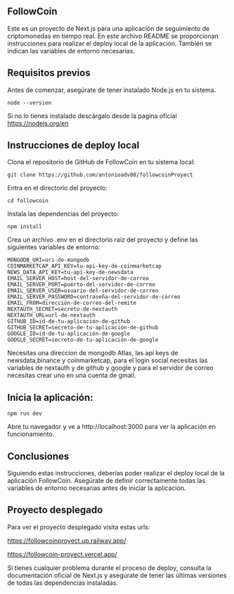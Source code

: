## FollowCoin
Este es un proyecto de Next.js para una aplicación de seguimiento de criptomonedas en tiempo real. En este archivo README se proporcionan instrucciones para realizar el deploy local de la aplicación. También se indican las variables de entorno necesarias.

## Requisitos previos
Antes de comenzar, asegúrate de tener instalado Node.js en tu sistema.
```
node --version
```
Si no lo tienes instalado descárgalo desde la pagina oficial  https://nodejs.org/en

## Instrucciones de deploy local
Clona el repositorio de GitHub de FollowCoin en tu sistema local:

```
git clone https://github.com/antonioadv08/followcoinProyect
```

Entra en el directorio del proyecto:

```
cd followcoin
```

Instala las dependencias del proyecto:

```
npm install
```

Crea un archivo .env en el directorio raíz del proyecto y define las siguientes variables de entorno:

```
MONGODB_URI=uri-de-mongodb
COINMARKETCAP_API_KEY=tu-api-key-de-coinmarketcap
NEWS_DATA_API_KEY=tu-api-key-de-newsdata
EMAIL_SERVER_HOST=host-del-servidor-de-correo
EMAIL_SERVER_PORT=puerto-del-servidor-de-correo
EMAIL_SERVER_USER=usuario-del-servidor-de-correo
EMAIL_SERVER_PASSWORD=contraseña-del-servidor-de-correo
EMAIL_FROM=dirección-de-correo-del-remite
NEXTAUTH_SECRET=secreto-de-nextauth
NEXTAUTH_URL=url-de-nextauth
GITHUB_ID=id-de-tu-aplicación-de-github
GITHUB_SECRET=secreto-de-tu-aplicación-de-github
GOOGLE_ID=id-de-tu-aplicación-de-google
GOOGLE_SECRET=secreto-de-tu-aplicación-de-google
```
Necesitas una direccion de mongodb Atlas, las api keys de newsdata,binance y coinmarketcap, para el login social necesitas las variables de nextauth y de github y google y para el servidor de correo necesitas crear uno en una cuenta de gmail.

## Inicia la aplicación:

```
npm run dev
```

Abre tu navegador y ve a http://localhost:3000 para ver la aplicación en funcionamiento.

## Conclusiones
Siguiendo estas instrucciones, deberías poder realizar el deploy local de la aplicación FollowCoin. Asegúrate de definir correctamente todas las variables de entorno necesarias antes de iniciar la aplicación.

## Proyecto desplegado
Para ver el proyecto desplegado visita estas urls:

https://followcoinproyect.up.railway.app/

https://followcoin-proyect.vercel.app/

Si tienes cualquier problema durante el proceso de deploy, consulta la documentación oficial de Next.js y asegúrate de tener las últimas versiones de todas las dependencias instaladas.
